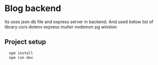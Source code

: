 
# Blog backend

Its uses json db file and express server in backend.
And used below list of library
cors
dotenv
express
multer
nodemon
pg
winston

## Project setup

```bash
  npm install
  npm run dev
```



    